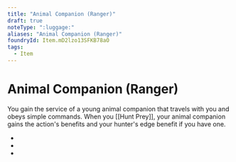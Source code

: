 ```yaml
---
title: "Animal Companion (Ranger)"
draft: true
noteType: ":luggage:"
aliases: "Animal Companion (Ranger)"
foundryId: Item.mD2lzo13SFKB78aO
tags:
  - Item
---
```


# Animal Companion (Ranger)

You gain the service of a young animal companion that travels with you and obeys simple commands. When you [[Hunt Prey]], your animal companion gains the action's benefits and your hunter's edge benefit if you have one.

*   
*   
*   
